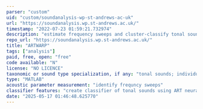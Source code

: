 ```yaml
---
parser: "custom"
uid: "custom/soundanalysis-wp-st-andrews-ac-uk"
url: "https://soundanalysis.wp.st-andrews.ac.uk/"
timestamp: "2022-07-23 01:59:21.732974"
description: "estimate frequency sweeps and cluster-classify tonal sounds"
repo_url: "https://soundanalysis.wp.st-andrews.ac.uk/"
title: "ARTWARP"
tags: ["analysis"]
paid, free, open: "free"
code available: "N"
license: "NO LICENCE"
taxonomic or sound type specialization, if any: "tonal sounds; individual animal recognition"
type: "MATLAB"
acoustic parameter measurement: "identify frequncy sweeps"
classifier features: "create classifier of tonal sounds using ART neural network"
date: "2025-05-17 01:46:48.625770"
---
```

